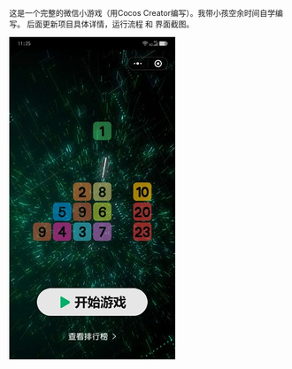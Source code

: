 这是一个完整的微信小游戏（用Cocos Creator编写）。我带小孩空余时间自学编写。
后面更新项目具体详情，运行流程 和 界面截图。

![image](https://github.com/ZoRoBug/Tetris/blob/main/screenshot/1.jpg)
